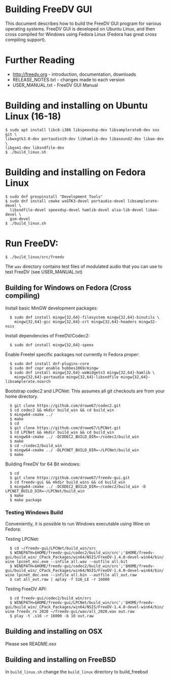  # Building FreeDV GUI

This document describes how to build the FreeDV GUI program for
various operating systems.  FreeDV GUI is developed on Ubuntu Linux,
and then cross compiled for Windows using Fedora Linux (Fedora has great
cross compiling support).

# Further Reading

  * http://freedv.org - introduction, documentation, downloads
  * RELEASE_NOTES.txt - changes made to each version
  * USER_MANUAL.txt   - FreeDV GUI Manual

# Building and installing on Ubuntu Linux (16-18)
  ```
  $ sudo apt install libc6-i386 libspeexdsp-dev libsamplerate0-dev sox git \
  libwxgtk3.0-dev portaudio19-dev libhamlib-dev libasound2-dev libao-dev \
  libgsm1-dev libsndfile-dev
  $ ./build_linux.sh
  ```

# Building and installing on Fedora Linux
  ```
  $ sudo dnf groupinstall "Development Tools"
  $ sudo dnf install cmake wxGTK3-devel portaudio-devel libsamplerate-devel \
    libsndfile-devel speexdsp-devel hamlib-devel alsa-lib-devel libao-devel \
    gsm-devel
  $ ./build_linux.sh
  ```
  
# Run FreeDV:
   ```
   $ ./build_linux/src/freedv
   ```

The ```wav``` directory contains test files of modulated audio that
you can use to test FreeDV (see USER_MANUAL.txt)

## Building for Windows on Fedora (Cross compiling)

Install basic MinGW development packages:
```
  $ sudo dnf install mingw{32,64}-filesystem mingw{32,64}-binutils \
    mingw{32,64}-gcc mingw{32,64}-crt mingw{32,64}-headers mingw32-nsis
```

Install dependencies of FreeDV/Codec2:
```
  $ sudo dnf install mingw{32,64}-speex
```

Enable Freetel specific packages not currently in Fedora proper:
```
  $ sudo dnf install dnf-plugins-core
  $ sudo dnf copr enable hobbes1069/mingw
  $ sudo dnf install mingw{32,64}-wxWidgets3 mingw{32,64}-hamlib \
    mingw{32,64}-portaudio mingw{32,64}-libsndfile mingw{32,64}-libsamplerate.noarch
```

Bootstrap codec2 and LPCNet:
This assumes all git checkouts are from your home directory.
```
  $ git clone https://github.com/drowe67/codec2.git
  $ cd codec2 && mkdir build_win && cd build_win
  $ mingw64-cmake ../
  $ make
  $ cd
  $ git clone https://github.com/drowe67/LPCNet.git
  $ cd LPCNet && mkdir build_win && cd build_win
  $ mingw64-cmake ../ -DCODEC2_BUILD_DIR=~/codec2/build_win
  $ make
  $ cd ~/codec2/build_win
  $ mingw64-cmake ../ -DLPCNET_BUILD_DIR=~/LPCNet/build_win
  $ make
```

Building FreeDV for 64 Bit windows:
```
  $ cd
  $ git clone https://github.com/drowe67/freedv-gui.git
  $ cd freedv-gui && mkdir build_wins && cd build_win
  $ mingw64-cmake ../ -DCODEC2_BUILD_DIR=~/codec2/build_win -D LPCNET_BUILD_DIR=~/LPCNet/build_win
  $ make
  $ make package
```

### Testing Windows Build

Conveniently, it is possible to run Windows executable using Wine on Fedora:

Testing LPCNet:
```
  $ cd ~/freedv-gui/LPCNet/build_win/src
  $ WINEPATH=$HOME/freedv-gui/codec2/build_win/src';'$HOME/freedv-gui/build_win/_CPack_Packages/win64/NSIS/FreeDV-1.4.0-devel-win64/bin/ wine lpcnet_enc.exe --infile all.wav --outfile all.bit
  $ WINEPATH=$HOME/freedv-gui/codec2/build_win/src';'$HOME/freedv-gui/build_win/_CPack_Packages/win64/NSIS/FreeDV-1.4.0-devel-win64/bin/ wine lpcnet_dec.exe --infile all.bin --outfile all_out.raw
  $ cat all_out.raw | aplay -f S16_LE -r 16000

```

Testing FreeDV API:

```
  $ cd freedv-gui/codec2/build_win/src
  $ WINEPATH=$HOME/freedv-gui/LPCNet/build_win/src';'$HOME/freedv-gui/build_win/_CPack_Packages/win64/NSIS/FreeDV-1.4.0-devel-win64/bin/ wine freedv_rx 2020 ~/freedv-gui/wav/all_2020.wav out.raw
  $ play -t .s16 -r 16000 -b 16 out.raw
```

## Building and installing on OSX

Please see README.osx

## Building and installing on FreeBSD

In ```build_linux.sh``` change the ```build_linux``` directory to build_freebsd
